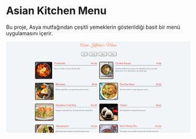 # Asian Kitchen Menu

Bu proje, Asya mutfağından çeşitli yemeklerin gösterildiği basit bir menü uygulamasını içerir.

![SS](./ss.png)

